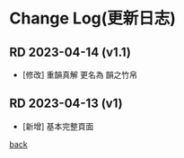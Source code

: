 # Change Log(更新日志)
## RD 2023-04-14 (v1.1)
- [修改] 重韻真解 更名為 韻之竹帛

## RD 2023-04-13 (v1)
- [新增] 基本完整頁面

[back](https://github.com/AnsonCar/Template)